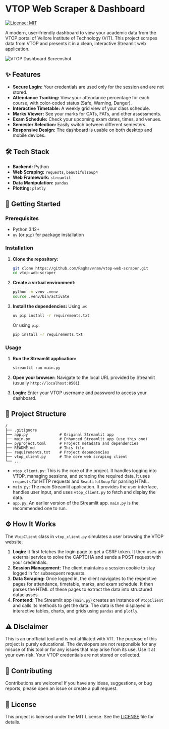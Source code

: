 # VTOP Web Scraper & Dashboard

[![License: MIT](https://img.shields.io/badge/License-MIT-yellow.svg)](https://opensource.org/licenses/MIT)

A modern, user-friendly dashboard to view your academic data from the VTOP portal of Vellore Institute of Technology (VIT). This project scrapes data from VTOP and presents it in a clean, interactive Streamlit web application.

![VTOP Dashboard Screenshot](httpshttps://i.imgur.com/YOUR_SCREENSHOT_URL.png) <!-- Replace with a real screenshot -->

## ✨ Features

*   **Secure Login:** Your credentials are used only for the session and are not stored.
*   **Attendance Tracking:** View your attendance percentage for each course, with color-coded status (Safe, Warning, Danger).
*   **Interactive Timetable:** A weekly grid view of your class schedule.
*   **Marks Viewer:** See your marks for CATs, FATs, and other assessments.
*   **Exam Schedule:** Check your upcoming exam dates, times, and venues.
*   **Semester Selection:** Easily switch between different semesters.
*   **Responsive Design:** The dashboard is usable on both desktop and mobile devices.

## 🛠️ Tech Stack

*   **Backend:** Python
*   **Web Scraping:** `requests`, `beautifulsoup4`
*   **Web Framework:** `streamlit`
*   **Data Manipulation:** `pandas`
*   **Plotting:** `plotly`

## 🚀 Getting Started

### Prerequisites

*   Python 3.12+
*   `uv` (or `pip`) for package installation

### Installation

1.  **Clone the repository:**
    ```bash
    git clone https://github.com/Raghavvram/vtop-web-scraper.git
    cd vtop-web-scraper
    ```

2.  **Create a virtual environment:**
    ```bash
    python -m venv .venv
    source .venv/bin/activate
    ```

3.  **Install the dependencies:**
    Using `uv`:
    ```bash
    uv pip install -r requirements.txt
    ```
    Or using `pip`:
    ```bash
    pip install -r requirements.txt
    ```

### Usage

1.  **Run the Streamlit application:**
    ```bash
    streamlit run main.py
    ```

2.  **Open your browser:**
    Navigate to the local URL provided by Streamlit (usually `http://localhost:8501`).

3.  **Login:**
    Enter your VTOP username and password to access your dashboard.

## 📂 Project Structure

```
/
├── .gitignore
├── app.py              # Original Streamlit app
├── main.py             # Enhanced Streamlit app (use this one)
├── pyproject.toml      # Project metadata and dependencies
├── README.md           # This file
├── requirements.txt    # Project dependencies
├── vtop_client.py      # The core web scraping client
└── ...
```

*   `vtop_client.py`: This is the core of the project. It handles logging into VTOP, managing sessions, and scraping the required data. It uses `requests` for HTTP requests and `BeautifulSoup` for parsing HTML.
*   `main.py`: The main Streamlit application. It provides the user interface, handles user input, and uses `vtop_client.py` to fetch and display the data.
*   `app.py`: An earlier version of the Streamlit app. `main.py` is the recommended one to run.

## ⚙️ How It Works

The `VtopClient` class in `vtop_client.py` simulates a user browsing the VTOP website.

1.  **Login:** It first fetches the login page to get a CSRF token. It then uses an external service to solve the CAPTCHA and sends a POST request with your credentials.
2.  **Session Management:** The client maintains a session cookie to stay logged in for subsequent requests.
3.  **Data Scraping:** Once logged in, the client navigates to the respective pages for attendance, timetable, marks, and exam schedule. It then parses the HTML of these pages to extract the data into structured dataclasses.
4.  **Frontend:** The Streamlit app (`main.py`) creates an instance of `VtopClient` and calls its methods to get the data. The data is then displayed in interactive tables, charts, and grids using `pandas` and `plotly`.

## ⚠️ Disclaimer

This is an unofficial tool and is not affiliated with VIT. The purpose of this project is purely educational. The developers are not responsible for any misuse of this tool or for any issues that may arise from its use. Use it at your own risk. Your VTOP credentials are not stored or collected.

## 🤝 Contributing

Contributions are welcome! If you have any ideas, suggestions, or bug reports, please open an issue or create a pull request.

## 📄 License

This project is licensed under the MIT License. See the [LICENSE](LICENSE) file for details.

